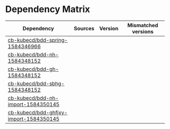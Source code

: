 # Dependency Matrix

Dependency | Sources | Version | Mismatched versions
---------- | ------- | ------- | -------------------
[cb-kubecd/bdd-spring-1584346966](https://github.com/cb-kubecd/bdd-spring-1584346966.git) |  | []() | 
[cb-kubecd/bdd-nh-1584348152](https://github.com/cb-kubecd/bdd-nh-1584348152.git) |  | []() | 
[cb-kubecd/bdd-gh-1584348152](https://github.com/cb-kubecd/bdd-gh-1584348152.git) |  | []() | 
[cb-kubecd/bdd-sbhg-1584348152](https://github.com/cb-kubecd/bdd-sbhg-1584348152.git) |  | []() | 
[cb-kubecd/bdd-nh-import-1584350145](https://github.com/cb-kubecd/bdd-nh-import-1584350145.git) |  | []() | 
[cb-kubecd/bdd-ghfjxy-import-1584350145](https://github.com/cb-kubecd/bdd-ghfjxy-import-1584350145.git) |  | []() | 
